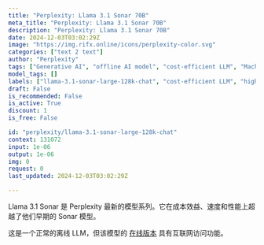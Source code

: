 ```yaml
---
title: "Perplexity: Llama 3.1 Sonar 70B"
meta_title: "Perplexity: Llama 3.1 Sonar 70B"
description: "Perplexity: Llama 3.1 Sonar 70B"
date: 2024-12-03T03:02:29Z
image: "https://img.rifx.online/icons/perplexity-color.svg"
categories: ["text 2 text"]
author: "Perplexity"
tags: ["Generative AI", "offline AI model", "cost-efficient LLM", "Machine Learning", "Natural Language Processing", "Perplexity", "Programming", "high-performance language model", "llama-3.1-sonar-large-128k-chat", "Chatbots", "fast processing LLM"]
model_tags: []
labels: ["llama-3.1-sonar-large-128k-chat", "cost-efficient LLM", "high-performance language model", "offline AI model", "fast processing LLM"]
draft: False
is_recommended: False
is_active: True
discount: 1
is_free: False

id: "perplexity/llama-3.1-sonar-large-128k-chat"
context: 131072
input: 1e-06
output: 1e-06
img: 0
request: 0
last_updated: 2024-12-03T03:02:29Z

---
```


Llama 3.1 Sonar 是 Perplexity 最新的模型系列。它在成本效益、速度和性能上超越了他们早期的 Sonar 模型。

这是一个正常的离线 LLM，但该模型的 [在线版本](/perplexity/llama-3.1-sonar-large-128k-online) 具有互联网访问功能。


